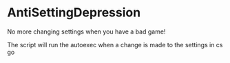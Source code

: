 # AntiSettingDepression
No more changing settings when you have a bad game!

The script will run the autoexec when a change is made to the settings in cs go
